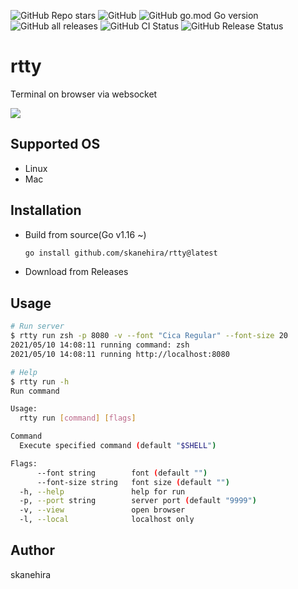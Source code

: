 ![GitHub Repo stars](https://img.shields.io/github/stars/skanehira/rtty?style=social)
![GitHub](https://img.shields.io/github/license/skanehira/rtty)
![GitHub go.mod Go version](https://img.shields.io/github/go-mod/go-version/skanehira/rtty)
![GitHub all releases](https://img.shields.io/github/downloads/skanehira/rtty/total)
![GitHub CI Status](https://img.shields.io/github/workflow/status/skanehira/rtty/ci?label=CI)
![GitHub Release Status](https://img.shields.io/github/workflow/status/skanehira/rtty/Release?label=release)

# rtty
Terminal on browser via websocket

![](https://i.gyazo.com/bc8a484cdbffbf8fd1d6a574f181cb24.png)

## Supported OS
- Linux
- Mac

## Installation
- Build from source(Go v1.16 ~)
  ```sh
  go install github.com/skanehira/rtty@latest
  ```
- Download from Releases

## Usage
```sh
# Run server
$ rtty run zsh -p 8080 -v --font "Cica Regular" --font-size 20
2021/05/10 14:08:11 running command: zsh
2021/05/10 14:08:11 running http://localhost:8080

# Help
$ rtty run -h
Run command

Usage:
  rtty run [command] [flags]

Command
  Execute specified command (default "$SHELL")

Flags:
      --font string        font (default "")
      --font-size string   font size (default "")
  -h, --help               help for run
  -p, --port string        server port (default "9999")
  -v, --view               open browser
  -l, --local              localhost only
```

## Author
skanehira
